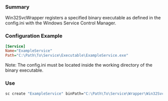 ### Summary
Win32SvcWrapper registers a specified binary executable as defined in the config.ini with the Windows Service Control Manager.

### Configuration Example
```ini
[Service]
Name="ExampleService"
Path="C:\Path\To\Service\Executable\ExampleService.exe"
```
Note: The config.ini must be located inside the working directory of the binary executable.
### Use
```cmd
sc create "ExampleService" binPath="C:\Path\To\Service\Wrapper\Win32SvcWrapper.exe"
```

